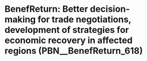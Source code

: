 # BenefReturn: __Better decision-making for trade negotiations, development of strategies for economic recovery in affected regions__ (PBN__BenefReturn_618)

